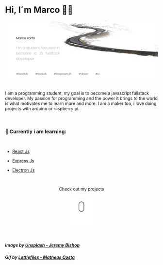 <h1>Hi, I´m Marco 👋🏻</h1>
<p align='center'><img src='https://raw.githubusercontent.com/4SMarcoPorto/4SMarcoPorto/master/README.assets/banner.png'></p><br>I am a programming student, my goal is to become a javascript fullstack developer. My passion for programming and the power it brings to the world is what motivates me to learn more and more. 
 I am a maker too, i love doing projects with arduino or raspberry pi.<br><br><br><h3>📖 Currently i am learning:</h3><br><ul><li><p><a href="https://github.com/facebook/react">React Js</a></p></li><li><p><a href="https://github.com/expressjs/express">Express Js</a></p></li><li><p><a href="https://github.com/electron/electron">Electron Js</a></p></li></ul><br><p align='center'>Check out my projects</p><p align='center'><img width='100' height='auto' src='https://raw.githubusercontent.com/4SMarcoPorto/4SMarcoPorto/master/README.assets/scrolldown.gif'></p><br><h5>Image by <a href="https://unsplash.com/photos/KrHNUF7rd3U">Unsplash - Jeremy Bishop</a></h5><h5>Gif by <a href="https://lottiefiles.com/24437-scroll-down">Lottiefiles - Matheus Costa</a></h5>